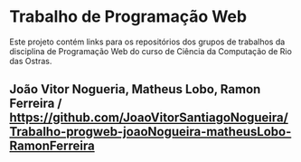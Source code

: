 # Trabalho de Programação Web

Este projeto contém links para os repositórios dos grupos de trabalhos da disciplina de Programação Web do curso de Ciência da Computação de Rio das Ostras.

## João Vitor Nogueria, Matheus Lobo, Ramon Ferreira / https://github.com/JoaoVitorSantiagoNogueira/Trabalho-progweb-joaoNogueira-matheusLobo-RamonFerreira
